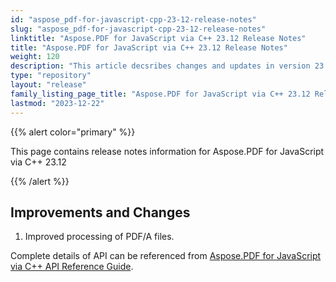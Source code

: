 ```yaml
---
id: "aspose_pdf-for-javascript-cpp-23-12-release-notes"
slug: "aspose_pdf-for-javascript-cpp-23-12-release-notes"
linktitle: "Aspose.PDF for JavaScript via C++ 23.12 Release Notes"
title: "Aspose.PDF for JavaScript via C++ 23.12 Release Notes"
weight: 120
description: "This article decsribes changes and updates in version 23.12 of Aspose.PDF for JavaScript via C++"
type: "repository"
layout: "release"
family_listing_page_title: "Aspose.PDF for JavaScript via C++ 23.12 Release Notes"
lastmod: "2023-12-22"
---
```


{{% alert color="primary" %}}

This page contains release notes information for Aspose.PDF for JavaScript via C++ 23.12

{{% /alert %}}

## Improvements and Changes

1. Improved processing of PDF/A files.

Complete details of API can be referenced from [Aspose.PDF for JavaScript via C++ API Reference Guide](https://reference.aspose.com/pdf/javascript-cpp/).